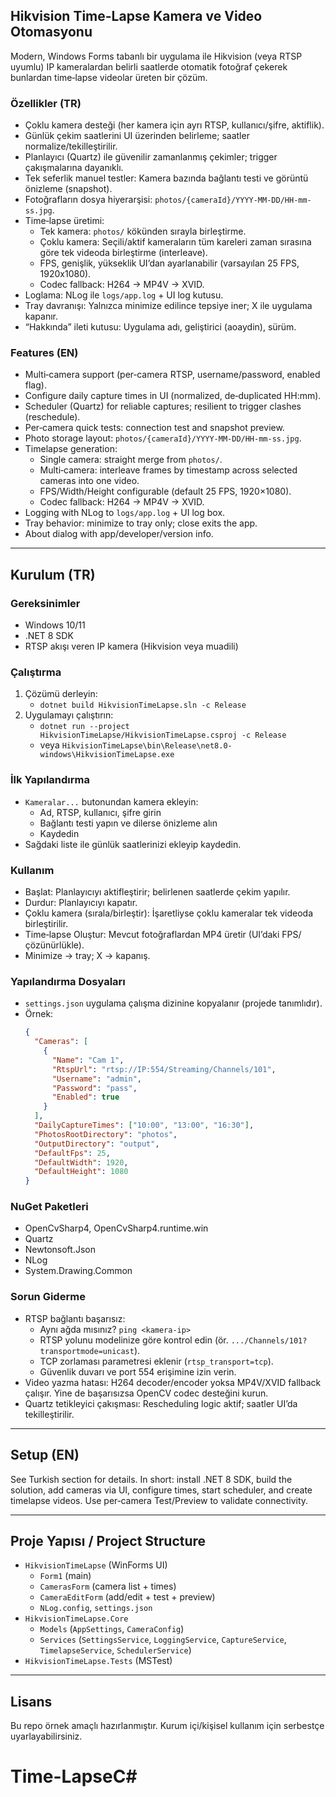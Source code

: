 ## Hikvision Time-Lapse Kamera ve Video Otomasyonu

Modern, Windows Forms tabanlı bir uygulama ile Hikvision (veya RTSP uyumlu) IP kameralardan belirli saatlerde otomatik fotoğraf çekerek bunlardan time‑lapse videolar üreten bir çözüm.

### Özellikler (TR)
- Çoklu kamera desteği (her kamera için ayrı RTSP, kullanıcı/şifre, aktiflik).
- Günlük çekim saatlerini UI üzerinden belirleme; saatler normalize/tekilleştirilir.
- Planlayıcı (Quartz) ile güvenilir zamanlanmış çekimler; trigger çakışmalarına dayanıklı.
- Tek seferlik manuel testler: Kamera bazında bağlantı testi ve görüntü önizleme (snapshot).
- Fotoğrafların dosya hiyerarşisi: `photos/{cameraId}/YYYY-MM-DD/HH-mm-ss.jpg`.
- Time‑lapse üretimi:
  - Tek kamera: `photos/` kökünden sırayla birleştirme.
  - Çoklu kamera: Seçili/aktif kameraların tüm kareleri zaman sırasına göre tek videoda birleştirme (interleave).
  - FPS, genişlik, yükseklik UI’dan ayarlanabilir (varsayılan 25 FPS, 1920x1080).
  - Codec fallback: H264 → MP4V → XVID.
- Loglama: NLog ile `logs/app.log` + UI log kutusu.
- Tray davranışı: Yalnızca minimize edilince tepsiye iner; X ile uygulama kapanır.
- “Hakkında” ileti kutusu: Uygulama adı, geliştirici (aoaydin), sürüm.

### Features (EN)
- Multi‑camera support (per‑camera RTSP, username/password, enabled flag).
- Configure daily capture times in UI (normalized, de‑duplicated HH:mm).
- Scheduler (Quartz) for reliable captures; resilient to trigger clashes (reschedule).
- Per‑camera quick tests: connection test and snapshot preview.
- Photo storage layout: `photos/{cameraId}/YYYY-MM-DD/HH-mm-ss.jpg`.
- Timelapse generation:
  - Single camera: straight merge from `photos/`.
  - Multi‑camera: interleave frames by timestamp across selected cameras into one video.
  - FPS/Width/Height configurable (default 25 FPS, 1920×1080).
  - Codec fallback: H264 → MP4V → XVID.
- Logging with NLog to `logs/app.log` + UI log box.
- Tray behavior: minimize to tray only; close exits the app.
- About dialog with app/developer/version info.

---

## Kurulum (TR)
### Gereksinimler
- Windows 10/11
- .NET 8 SDK
- RTSP akışı veren IP kamera (Hikvision veya muadili)

### Çalıştırma
1) Çözümü derleyin:
   - `dotnet build HikvisionTimeLapse.sln -c Release`
2) Uygulamayı çalıştırın:
   - `dotnet run --project HikvisionTimeLapse/HikvisionTimeLapse.csproj -c Release`
   - veya `HikvisionTimeLapse\bin\Release\net8.0-windows\HikvisionTimeLapse.exe`

### İlk Yapılandırma
- `Kameralar...` butonundan kamera ekleyin:
  - Ad, RTSP, kullanıcı, şifre girin
  - Bağlantı testi yapın ve dilerse önizleme alın
  - Kaydedin
- Sağdaki liste ile günlük saatlerinizi ekleyip kaydedin.

### Kullanım
- Başlat: Planlayıcıyı aktifleştirir; belirlenen saatlerde çekim yapılır.
- Durdur: Planlayıcıyı kapatır.
- Çoklu kamera (sırala/birleştir): İşaretliyse çoklu kameralar tek videoda birleştirilir.
- Time‑lapse Oluştur: Mevcut fotoğraflardan MP4 üretir (UI’daki FPS/çözünürlükle).
- Minimize → tray; X → kapanış.

### Yapılandırma Dosyaları
- `settings.json` uygulama çalışma dizinine kopyalanır (projede tanımlıdır).
- Örnek:
  ```json
  {
    "Cameras": [
      {
        "Name": "Cam 1",
        "RtspUrl": "rtsp://IP:554/Streaming/Channels/101",
        "Username": "admin",
        "Password": "pass",
        "Enabled": true
      }
    ],
    "DailyCaptureTimes": ["10:00", "13:00", "16:30"],
    "PhotosRootDirectory": "photos",
    "OutputDirectory": "output",
    "DefaultFps": 25,
    "DefaultWidth": 1920,
    "DefaultHeight": 1080
  }
  ```

### NuGet Paketleri
- OpenCvSharp4, OpenCvSharp4.runtime.win
- Quartz
- Newtonsoft.Json
- NLog
- System.Drawing.Common

### Sorun Giderme
- RTSP bağlantı başarısız:
  - Aynı ağda mısınız? `ping <kamera-ip>`
  - RTSP yolunu modelinize göre kontrol edin (ör. `.../Channels/101?transportmode=unicast`).
  - TCP zorlaması parametresi eklenir (`rtsp_transport=tcp`).
  - Güvenlik duvarı ve port 554 erişimine izin verin.
- Video yazma hatası: H264 decoder/encoder yoksa MP4V/XVID fallback çalışır. Yine de başarısızsa OpenCV codec desteğini kurun.
- Quartz tetikleyici çakışması: Rescheduling logic aktif; saatler UI’da tekilleştirilir.

---

## Setup (EN)
See Turkish section for details. In short: install .NET 8 SDK, build the solution, add cameras via UI, configure times, start scheduler, and create timelapse videos. Use per‑camera Test/Preview to validate connectivity.

---

## Proje Yapısı / Project Structure
- `HikvisionTimeLapse` (WinForms UI)
  - `Form1` (main)
  - `CamerasForm` (camera list + times)
  - `CameraEditForm` (add/edit + test + preview)
  - `NLog.config`, `settings.json`
- `HikvisionTimeLapse.Core`
  - `Models` (`AppSettings`, `CameraConfig`)
  - `Services` (`SettingsService`, `LoggingService`, `CaptureService`, `TimelapseService`, `SchedulerService`)
- `HikvisionTimeLapse.Tests` (MSTest)

---

## Lisans
Bu repo örnek amaçlı hazırlanmıştır. Kurum içi/kişisel kullanım için serbestçe uyarlayabilirsiniz.

# Time-LapseC#